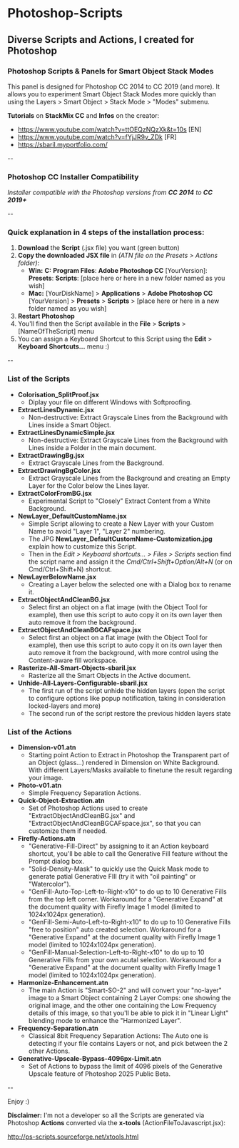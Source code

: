 # Photoshop-Scripts
## Diverse Scripts and Actions, I created for  Photoshop 



### Photoshop Scripts & Panels for Smart Object Stack Modes 
This panel is designed for Photoshop CC 2014 to CC 2019 (and more). 
It allows you to experiment Smart Object Stack Modes more quickly than using the Layers > Smart Object > Stack Mode > "Modes" submenu.


**Tutorials** on **StackMix CC** and **Infos** on the creator: 
* https://www.youtube.com/watch?v=ttOEQzNQzXk&t=10s [EN]
* https://www.youtube.com/watch?v=fYjJR9v_ZDk [FR]
* https://sbaril.myportfolio.com/

--

### Photoshop CC Installer Compatibility
*Installer compatible with the Photoshop versions from* ***CC 2014*** *to* ***CC 2019+***


--

### Quick explanation in 4 steps of the installation process:
1. **Download** the **Script** (.jsx file) you want (green button)
2. **Copy the downloaded JSX file** in *(ATN file on the Presets > Actions folder)*:
	* **Win:** **C:** **Program Files**: **Adobe Photoshop CC** [YourVersion]: **Presets**: **Scripts**: [place here or here in a new folder named as you wish]
	* **Mac:** [YourDiskName] > **Applications** > **Adobe Photoshop CC** [YourVersion] > **Presets** > **Scripts** > [place here or here in a new folder named as you wish]
3. **Restart Photoshop**
4. You'll find then the Script available in the **File** > **Scripts** > [NameOfTheScript] menu
5. You can assign a Keyboard Shortcut to this Script using the **Edit** > **Keyboard Shortcuts…** menu :)


--

### List of the Scripts 

* **Colorisation_SplitProof.jsx** 
	* Diplay your file on different Windows with Softproofing.
* **ExtractLinesDynamic.jsx**
	* Non-destructive: Extract Grayscale Lines from the Background with Lines inside a Smart Object.
* **ExtractLinesDynamicSimple.jsx**
	* Non-destructive: Extract Grayscale Lines from the Background with Lines inside a Folder in the main document.
* **ExtractDrawingBg.jsx** 
	* Extract Grayscale Lines from the Background.
* **ExtractDrawingBgColor.jsx** 
	* Extract Grayscale Lines from the Background and creating an Empty Layer for the Color below the Lines layer.
* **ExtractColorFromBG.jsx**
	* Experimental Script to "Closely" Extract Content from a White Background.
* **NewLayer_DefaultCustomName.jsx**
	* Simple Script allowing to create a New Layer with your Custom Name to avoid "Layer 1", "Layer 2" numbering.
	* The JPG **NewLayer_DefaultCustomName-Customization.jpg** explain how to customize this Script.
	* Then in the *Edit > Keyboard shortcuts… > Files > Scripts* section find the script name and assign it the *Cmd/Ctrl+Shift+Option/Alt+N* (or on Cmd/Ctrl+Shift+N) shortcut.
* **NewLayerBelowName.jsx** 
	* Creating a Layer below the selected one with a Dialog box to rename it.
* **ExtractObjectAndCleanBG.jsx** 
	* Select first an object on a flat image (with the Object Tool for example), then use this script to auto copy it on its own layer then auto remove it from the background. 
* **ExtractObjectAndCleanBGCAFspace.jsx** 
	* Select first an object on a flat image (with the Object Tool for example), then use this script to auto copy it on its own layer then auto remove it from the background, with more control using the Content-aware fill workspace.
* **Rasterize-All-Smart-Objects-sbaril.jsx** 
	* Rasterize all the Smart Objects in the Active document.
* **Unhide-All-Layers-Configurable-sbaril.jsx** 
	* The first run of the script unhide the hidden layers (open the script to configure options like popup notification, taking in consideration locked-layers and more)
 	* The second run of the script restore the previous hidden layers state


### List of the Actions 

* **Dimension-v01.atn** 
	* Starting point Action to Extract in Photoshop the Transparent part of an Object (glass…) rendered in Dimension on White Background. With different Layers/Masks available to finetune the result regarding your image.
* **Photo-v01.atn** 
	* Simple Frequency Separation Actions.
* **Quick-Object-Extraction.atn** 
	* Set of Photoshop Actions used to create "ExtractObjectAndCleanBG.jsx" and "ExtractObjectAndCleanBGCAFspace.jsx", so that you can customize them if needed. 
* **Firefly-Actions.atn** 
	* "Generative-Fill-Direct" by assigning to it an Action keyboard shortcut, you'll be able to call the Generative Fill feature without the Prompt dialog box.
	* "Solid-Density-Mask" to quickly use the Quick Mask mode to generate patial Generative FIll (try it with "oil painting" or "Watercolor").
	* "GenFill-Auto-Top-Left-to-Right-x10" to do up to 10 Generative Fills from the top left corner. Workaround for a "Generative Expand" at the document quality with Firefly Image 1 model (limited to 1024x1024px generation).
	* "GenFill-Semi-Auto-Left-to-Right-x10" to do up to 10 Generative Fills "free to position" auto created selection. Workaround for a "Generative Expand" at the document quality with Firefly Image 1 model (limited to 1024x1024px generation).
	* "GenFill-Manual-Selection-Left-to-Right-x10" to do up to 10 Generative Fills from your own acutal selection. Workaround for a "Generative Expand" at the document quality with Firefly Image 1 model (limited to 1024x1024px generation).
* **Harmonize-Enhancement.atn**
 	* The main Action is "Smart-SO-2" and will convert your "no-layer" image to a Smart Object containing 2 Layer Comps: one showing the original image, and the other one containing the Low Frequency details of this image, so that you'll be able to pick it in "Linear Light" blending mode to enhance the "Harmonized Layer".
* **Frequency-Separation.atn**
 	* Classical 8bit Frequency Separation Actions: The Auto one is detecting if your file contains Layers or not, and pick between the 2 other Actions.
* **Generative-Upscale-Bypass-4096px-Limit.atn**
 	* Set of Actions to bypass the limit of 4096 pixels of the Generative Upscale feature of Photoshop 2025 Public Beta.

--	

Enjoy :)


**Disclaimer:** I'm not a developer so all the Scripts are generated via Photoshop **Actions** converted via the **x-tools** (ActionFileToJavascript.jsx):

http://ps-scripts.sourceforge.net/xtools.html

